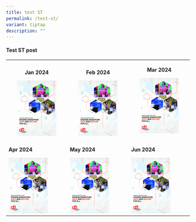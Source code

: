 ```yaml
---
title: test ST
permalink: /test-st/
variant: tiptap
description: ""
---
```

<h4>Test ST post</h4>
<table style="minWidth: 75px">
<colgroup>
<col>
<col>
<col>
</colgroup>
<tbody>
<tr>
<th rowspan="1" colspan="1">
<p>Jan 2024</p>
<div class="isomer-image-wrapper">
<img style="width: 70%;" height="auto" width="100%" alt="" src="/images/Staging/AR22.jpg">
</div>
</th>
<th rowspan="1" colspan="1">
<p>Feb 2024</p>
<div class="isomer-image-wrapper">
<img style="width: 70%;" height="auto" width="100%" alt="" src="/images/Staging/AR22.jpg">
</div>
</th>
<th rowspan="1" colspan="1">
<p>Mar 2024</p>
<div class="isomer-image-wrapper">
<img style="width: 70%;" height="auto" width="100%" alt="" src="/images/Staging/AR22.jpg">
</div>
<p></p>
</th>
</tr>
<tr>
<td rowspan="1" colspan="1">
<p><strong>Apr 2024</strong>
</p>
<div class="isomer-image-wrapper">
<img style="width: 70%;" height="auto" width="100%" alt="" src="/images/Staging/AR22.jpg">
</div>
</td>
<td rowspan="1" colspan="1">
<p><strong>May 2024</strong>
</p>
<div class="isomer-image-wrapper">
<img style="width: 70%;" height="auto" width="100%" alt="" src="/images/Staging/AR22.jpg">
</div>
</td>
<td rowspan="1" colspan="1">
<p><strong>Jun 2024</strong>
</p>
<div class="isomer-image-wrapper">
<img style="width: 70%;" height="auto" width="100%" alt="" src="/images/Staging/AR22.jpg">
</div>
</td>
</tr>
</tbody>
</table>
<p></p>